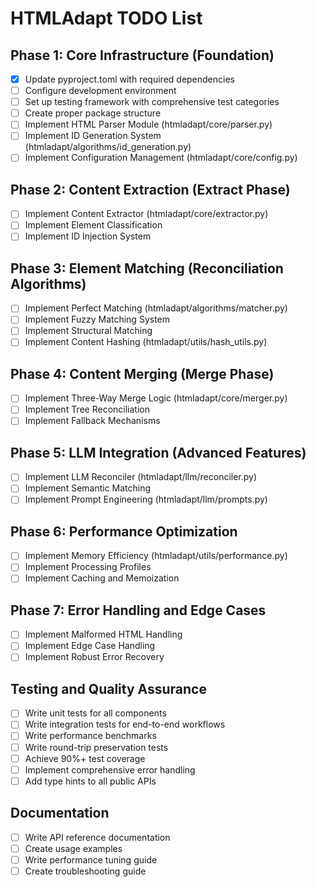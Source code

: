 # HTMLAdapt TODO List

## Phase 1: Core Infrastructure (Foundation)
- [x] Update pyproject.toml with required dependencies
- [ ] Configure development environment
- [ ] Set up testing framework with comprehensive test categories
- [ ] Create proper package structure
- [ ] Implement HTML Parser Module (htmladapt/core/parser.py)
- [ ] Implement ID Generation System (htmladapt/algorithms/id_generation.py)
- [ ] Implement Configuration Management (htmladapt/core/config.py)

## Phase 2: Content Extraction (Extract Phase)
- [ ] Implement Content Extractor (htmladapt/core/extractor.py)
- [ ] Implement Element Classification
- [ ] Implement ID Injection System

## Phase 3: Element Matching (Reconciliation Algorithms)
- [ ] Implement Perfect Matching (htmladapt/algorithms/matcher.py)
- [ ] Implement Fuzzy Matching System
- [ ] Implement Structural Matching
- [ ] Implement Content Hashing (htmladapt/utils/hash_utils.py)

## Phase 4: Content Merging (Merge Phase)
- [ ] Implement Three-Way Merge Logic (htmladapt/core/merger.py)
- [ ] Implement Tree Reconciliation
- [ ] Implement Fallback Mechanisms

## Phase 5: LLM Integration (Advanced Features)
- [ ] Implement LLM Reconciler (htmladapt/llm/reconciler.py)
- [ ] Implement Semantic Matching
- [ ] Implement Prompt Engineering (htmladapt/llm/prompts.py)

## Phase 6: Performance Optimization
- [ ] Implement Memory Efficiency (htmladapt/utils/performance.py)
- [ ] Implement Processing Profiles
- [ ] Implement Caching and Memoization

## Phase 7: Error Handling and Edge Cases
- [ ] Implement Malformed HTML Handling
- [ ] Implement Edge Case Handling
- [ ] Implement Robust Error Recovery

## Testing and Quality Assurance
- [ ] Write unit tests for all components
- [ ] Write integration tests for end-to-end workflows
- [ ] Write performance benchmarks
- [ ] Write round-trip preservation tests
- [ ] Achieve 90%+ test coverage
- [ ] Implement comprehensive error handling
- [ ] Add type hints to all public APIs

## Documentation
- [ ] Write API reference documentation
- [ ] Create usage examples
- [ ] Write performance tuning guide
- [ ] Create troubleshooting guide
